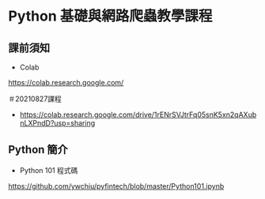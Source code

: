 # Python 基礎與網路爬蟲教學課程

## 課前須知

- Colab

https://colab.research.google.com/

＃20210827課程
- https://colab.research.google.com/drive/1rENrSVJtrFq05snK5xn2qAXubnLXPndD?usp=sharing

## Python 簡介

- Python 101 程式碼

https://github.com/ywchiu/pyfintech/blob/master/Python101.ipynb

